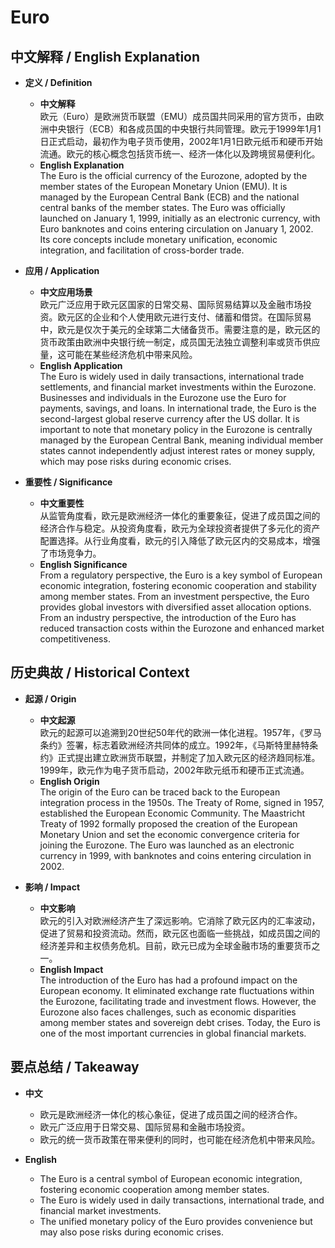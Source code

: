 # Euro

## 中文解释 / English Explanation

* **定义 / Definition**  
  - **中文解释**  
    欧元（Euro）是欧洲货币联盟（EMU）成员国共同采用的官方货币，由欧洲中央银行（ECB）和各成员国的中央银行共同管理。欧元于1999年1月1日正式启动，最初作为电子货币使用，2002年1月1日欧元纸币和硬币开始流通。欧元的核心概念包括货币统一、经济一体化以及跨境贸易便利化。  
  - **English Explanation**  
    The Euro is the official currency of the Eurozone, adopted by the member states of the European Monetary Union (EMU). It is managed by the European Central Bank (ECB) and the national central banks of the member states. The Euro was officially launched on January 1, 1999, initially as an electronic currency, with Euro banknotes and coins entering circulation on January 1, 2002. Its core concepts include monetary unification, economic integration, and facilitation of cross-border trade.

* **应用 / Application**  
  - **中文应用场景**  
    欧元广泛应用于欧元区国家的日常交易、国际贸易结算以及金融市场投资。欧元区的企业和个人使用欧元进行支付、储蓄和借贷。在国际贸易中，欧元是仅次于美元的全球第二大储备货币。需要注意的是，欧元区的货币政策由欧洲中央银行统一制定，成员国无法独立调整利率或货币供应量，这可能在某些经济危机中带来风险。  
  - **English Application**  
    The Euro is widely used in daily transactions, international trade settlements, and financial market investments within the Eurozone. Businesses and individuals in the Eurozone use the Euro for payments, savings, and loans. In international trade, the Euro is the second-largest global reserve currency after the US dollar. It is important to note that monetary policy in the Eurozone is centrally managed by the European Central Bank, meaning individual member states cannot independently adjust interest rates or money supply, which may pose risks during economic crises.

* **重要性 / Significance**  
  - **中文重要性**  
    从监管角度看，欧元是欧洲经济一体化的重要象征，促进了成员国之间的经济合作与稳定。从投资角度看，欧元为全球投资者提供了多元化的资产配置选择。从行业角度看，欧元的引入降低了欧元区内的交易成本，增强了市场竞争力。  
  - **English Significance**  
    From a regulatory perspective, the Euro is a key symbol of European economic integration, fostering economic cooperation and stability among member states. From an investment perspective, the Euro provides global investors with diversified asset allocation options. From an industry perspective, the introduction of the Euro has reduced transaction costs within the Eurozone and enhanced market competitiveness.

## 历史典故 / Historical Context

* **起源 / Origin**  
  - **中文起源**  
    欧元的起源可以追溯到20世纪50年代的欧洲一体化进程。1957年，《罗马条约》签署，标志着欧洲经济共同体的成立。1992年，《马斯特里赫特条约》正式提出建立欧洲货币联盟，并制定了加入欧元区的经济趋同标准。1999年，欧元作为电子货币启动，2002年欧元纸币和硬币正式流通。  
  - **English Origin**  
    The origin of the Euro can be traced back to the European integration process in the 1950s. The Treaty of Rome, signed in 1957, established the European Economic Community. The Maastricht Treaty of 1992 formally proposed the creation of the European Monetary Union and set the economic convergence criteria for joining the Eurozone. The Euro was launched as an electronic currency in 1999, with banknotes and coins entering circulation in 2002.

* **影响 / Impact**  
  - **中文影响**  
    欧元的引入对欧洲经济产生了深远影响。它消除了欧元区内的汇率波动，促进了贸易和投资流动。然而，欧元区也面临一些挑战，如成员国之间的经济差异和主权债务危机。目前，欧元已成为全球金融市场的重要货币之一。  
  - **English Impact**  
    The introduction of the Euro has had a profound impact on the European economy. It eliminated exchange rate fluctuations within the Eurozone, facilitating trade and investment flows. However, the Eurozone also faces challenges, such as economic disparities among member states and sovereign debt crises. Today, the Euro is one of the most important currencies in global financial markets.

## 要点总结 / Takeaway

* **中文**  
  - 欧元是欧洲经济一体化的核心象征，促进了成员国之间的经济合作。  
  - 欧元广泛应用于日常交易、国际贸易和金融市场投资。  
  - 欧元的统一货币政策在带来便利的同时，也可能在经济危机中带来风险。  

* **English**  
  - The Euro is a central symbol of European economic integration, fostering economic cooperation among member states.  
  - The Euro is widely used in daily transactions, international trade, and financial market investments.  
  - The unified monetary policy of the Euro provides convenience but may also pose risks during economic crises.